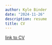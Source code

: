 ```yaml
---
author: Kyle Binder
date: "2024-11-26"
description: resume
title: CV
---
```


[link to CV](/pdfs/kyle_binder_CV.pdf)